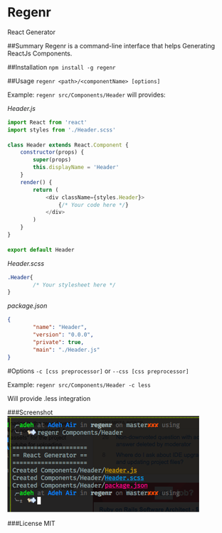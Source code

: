 # Regenr
React Generator

##Summary
Regenr is a command-line interface that helps Generating ReactJs Components.

##Installation
`npm install -g regenr`

##Usage
`regenr <path>/<componentName> [options]` 

Example:
`regenr src/Components/Header` will provides:

*Header.js*
```javascript
import React from 'react'
import styles from './Header.scss'

class Header extends React.Component {
	constructor(props) {
		super(props)
		this.displayName = 'Header'
	}
	render() {
		return (
			<div className={styles.Header}>
				{/* Your code here */}
			</div>
		)
	}
}

export default Header
```

*Header.scss*
```sass
.Header{
		/* Your stylesheet here */
}
```

*package.json*
```json
{
		"name": "Header",
		"version": "0.0.0",
		"private": true,
		"main": "./Header.js"
}
```

#Options
`-c [css preprocessor]` or `--css [css preprocessor]`

Example:
`regenr src/Components/Header -c less`

Will provide .less integration

###Screenshot
![Screenshot](/ss1.png?raw=true "Screenshot")

###License
MIT